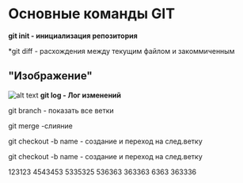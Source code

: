 # Основные команды GIT
**git init - инициализация репозитория**

*git diff - расхождения между текущим файлом и закоммиченным

## "Изображение"
![alt text](https://i.pinimg.com/originals/e9/7f/52/e97f52c36a9cb1e2ff4f2f7e4d39dfd1.jpg)
**git log - Лог изменений**

git branch - показать все ветки

git merge -слияние

git checkout -b name - создание и переход на след.ветку

git checkout -b name - создание и переход на след.ветку

123123
4543453
5335325
536363
363363
6363
363336
